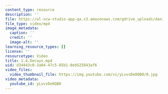 ```yaml
---
content_type: resource
description: ''
file: https://ol-ocw-studio-app-qa.s3.amazonaws.com/gdrive_uploads/daniels-test-v4-8701/1zh8VkI6LiPfX4koJ0-o-592Alwcs9do_/14decays.mp4
file_type: video/mp4
image_metadata:
  caption: ''
  credit: ''
  image-alt: ''
learning_resource_types: []
license: ''
resourcetype: Video
title: 1.4.Decays.mp4
uid: d34443c0-3a04-47c5-85b1-8eb525843af6
video_files:
  video_thumbnail_file: https://img.youtube.com/vi/yLvvsDe0QB0/0.jpg
video_metadata:
  youtube_id: yLvvsDe0QB0
---
```

